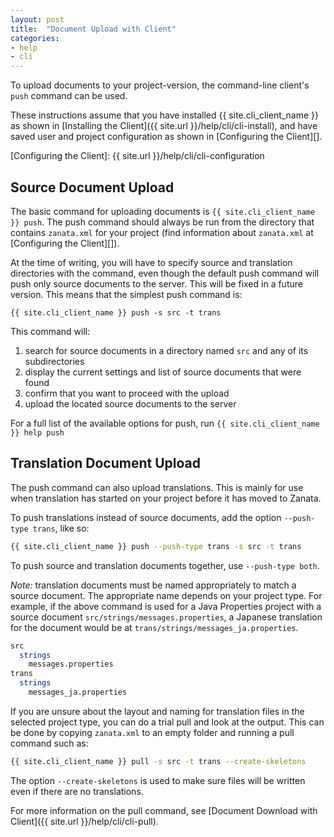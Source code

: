 ```yaml
---
layout: post
title:  "Document Upload with Client"
categories:
- help
- cli
---
```


To upload documents to your project-version, the command-line client's `push` command can be used.

These instructions assume that you have installed {{ site.cli_client_name }} as shown in [Installing the Client]({{ site.url }}/help/cli/cli-install), and have saved user and project configuration as shown in [Configuring the Client][].

[Configuring the Client]: {{ site.url }}/help/cli/cli-configuration


## Source Document Upload

The basic command for uploading documents is `{{ site.cli_client_name }} push`. The push command should always be run from the directory that contains `zanata.xml` for your project (find information about `zanata.xml` at [Configuring the Client][]).

At the time of writing, you will have to specify source and translation directories with the command, even though the default push command will push only source documents to the server. This will be fixed in a future version. This means that the simplest push command is:

`{{ site.cli_client_name }} push -s src -t trans`

This command will:

 1. search for source documents in a directory named `src` and any of its subdirectories
 1. display the current settings and list of source documents that were found
 1. confirm that you want to proceed with the upload
 1. upload the located source documents to the server


For a full list of the available options for push, run `{{ site.cli_client_name }} help push`


## Translation Document Upload

The push command can also upload translations. This is mainly for use when translation has started on your project before it has moved to Zanata.

To push translations instead of source documents, add the option `--push-type trans`, like so:

```bash
{{ site.cli_client_name }} push --push-type trans -s src -t trans
```

To push source and translation documents together, use `--push-type both`.

*Note:* translation documents must be named appropriately to match a source document. The appropriate name depends on your project type. For example, if the above command is used for a Java Properties project with a source document `src/strings/messages.properties`, a Japanese translation for the document would be at `trans/strings/messages_ja.properties`.

```bash
src
  strings
    messages.properties
trans
  strings
    messages_ja.properties
```

If you are unsure about the layout and naming for translation files in the selected project type, you can do a trial pull and look at the output. This can be done by copying `zanata.xml` to an empty folder and running a pull command such as:

```bash
{{ site.cli_client_name }} pull -s src -t trans --create-skeletons
```

The option `--create-skeletons` is used to make sure files will be written even if there are no translations.

For more information on the pull command, see [Document Download with Client]({{ site.url }}/help/cli/cli-pull).
